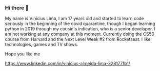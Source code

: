 ### Hi there 👋

My name is Vinicius Lima, I am 17 years old and started to learn code seriously in the beginning of the covid quarantine, though I began learning python in 2019 through my cousin's indication, who is a senior developer. I am not working at any company at this moment. Currently doing the CS50 course from Harvard and the Next Level Week #2 from Rocketseat. I like technologies, games and TV shows.

Hope you like me

https://www.linkedin.com/in/vinicius-almeida-lima-3281771b1/
<!--
**ViniciusLima10/ViniciusLima10** is a ✨ _special_ ✨ repository because its `README.md` (this file) appears on your GitHub profile.

Here are some ideas to get you started:

- 🔭 I’m currently working on ...
- 🌱 I’m currently learning ...
- 👯 I’m looking to collaborate on ...
- 🤔 I’m looking for help with ...
- 💬 Ask me about ...
- 📫 How to reach me: ...
- 😄 Pronouns: ...
- ⚡ Fun fact: ...
-->
